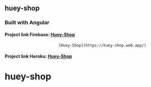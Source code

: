 ## huey-shop
### Built with Angular

#### Project link Firebase: [Huey-Shop](https://huey-shop.herokuapp.com/)
                            [Huey-Shop](https://huey-shop.web.app/)
#### Project link Heroku: [Huey-Shop](https://huey-shop.firebaseapp.com/)

# huey-shop
